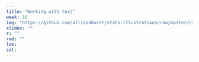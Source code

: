 ```yaml
---
title: "Working with text"
week: 10
img: "https://github.com/allisonhorst/stats-illustrations/raw/master/rstats-artwork/str_squish.png"
slides: ""
r: ""
rmd: ""
lab:
sol:
---
```

